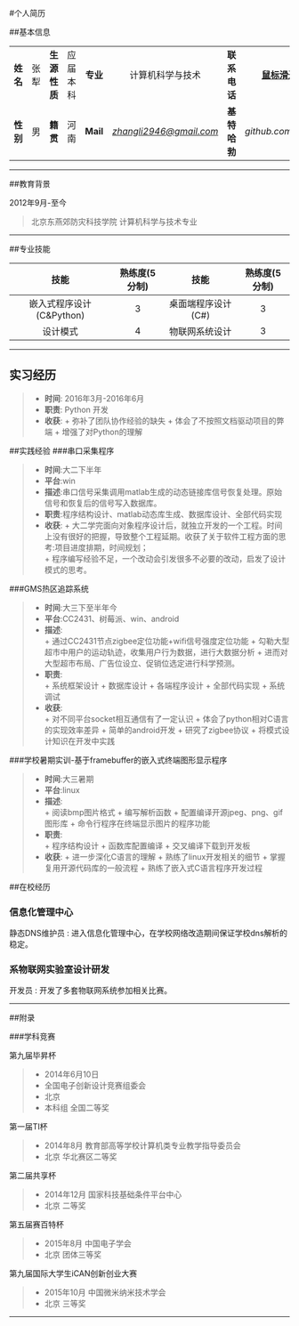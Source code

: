 



#个人简历


##基本信息

|  |  |  | |  |  |  | |
|:--:|:--:|:--:|:--:|:--:|:--:|:--:|:--:|
| **姓名** | 张犁 |**生源性质**|应届本科 |**专业**|计算机科学与技术| **联系电话** | **[鼠标滑过获取]("" "18333648737")** |
| **性别** | 男|**籍贯** | 河南 | **Mail** | *zhangli2946@gmail.com* | **基特哈勃** | *github.com/DrZhang* |

-----

##教育背景

2012年9月-至今
> 北京东燕郊防灾科技学院 计算机科学与技术专业   

--------

##专业技能

| 技能 | 熟练度(5分制) | 技能 | 熟练度(5分制) |
| :---: | :---: | :---: | :---: |
|嵌入式程序设计(C&Python)|3|桌面端程序设计(C#)|3|
|设计模式|4|物联网系统设计|3|

--------

## 实习经历


> - **时间**: 2016年3月-2016年6月
> - **职责**: Python 开发
> - **收获**: 
	+ 弥补了团队协作经验的缺失
	+ 体会了不按照文档驱动项目的弊端
	+ 增强了对Python的理解


##实践经验
###串口采集程序

> - **时间**:大二下半年
> - **平台**:win
> - **描述**:串口信号采集调用matlab生成的动态链接库信号恢复处理。原始信号和恢复后的信号写入数据库。
> - **职责**:程序结构设计、matlab动态库生成、数据库设计、全部代码实现
> - **收获**:
	+ 大二学完面向对象程序设计后，就独立开发的一个工程。时间上没有很好的把握，导致整个工程延期。收获了关于软件工程方面的思考:项目进度排期，时间规划；        
	+ 程序编写经验不足，一个改动会引发很多不必要的改动，启发了设计模式的思考。

###GMS热区追踪系统

> -  **时间**:大三下至半年今
> - **平台**:CC2431、树莓派、win、android
> - **描述**:        
	+ 通过CC2431节点zigbee定位功能+wifi信号强度定位功能
	+ 勾勒大型超市中用户的运动轨迹，收集用户行为数据，进行大数据分析
	+ 进而对大型超市布局、广告位设立、促销位选定进行科学预测。
> - **职责**:        
	+ 系统框架设计
	+ 数据库设计
	+ 各端程序设计
	+ 全部代码实现
	+ 系统调试        
> - **收获**:        
	+ 对不同平台socket相互通信有了一定认识
	+ 体会了python相对C语言的实现效率差异
	+ 简单的android开发
	+ 研究了zigbee协议
	+ 将模式设计知识在开发中实践

###学校暑期实训-基于framebuffer的嵌入式终端图形显示程序

> - **时间**:大三暑期
> - **平台**:linux
> - **描述**:        
	+ 阅读bmp图片格式
	+ 编写解析函数
	+ 配置编译开源jpeg、png、gif图形库
	+ 命令行程序在终端显示图片的程序功能        
> - **职责**:        
	+ 程序结构设计
	+ 函数库配置编译
	+ 交叉编译下载到开发板        
> - **收获**:
	+ 进一步深化C语言的理解
	+ 熟练了linux开发相关的细节
	+ 掌握复用开源代码库的一般流程
	+ 熟练了嵌入式C语言程序开发过程


##在校经历

### 信息化管理中心
静态DNS维护员
: 进入信息化管理中心，在学校网络改造期间保证学校dns解析的稳定。

### 系物联网实验室设计研发
开发员
: 开发了多套物联网系统参加相关比赛。

--------

##附录

###学科竞赛

第九届毕昇杯
> - 2014年6月10日
> - 全国电子创新设计竞赛组委会 
> - 北京
> - 本科组 全国二等奖

第一届TI杯
> - 2014年8月 教育部高等学校计算机类专业教学指导委员会 
> - 北京 华北赛区二等奖

第二届共享杯
> - 2014年12月 国家科技基础条件平台中心 
> - 北京 二等奖

第五届赛百特杯
> - 2015年8月 中国电子学会
> - 北京 团体三等奖

第九届国际大学生iCAN创新创业大赛
> - 2015年10月 中国微米纳米技术学会 
> - 北京 三等奖

-------

